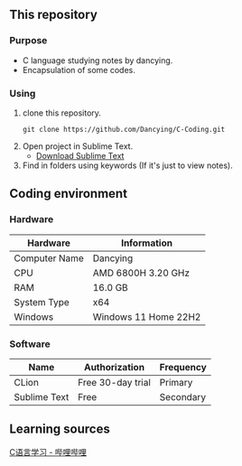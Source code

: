 ## This repository

### Purpose

- C language studying notes by dancying.
- Encapsulation of some codes.


### Using

1. clone this repository.
    ```shell
    git clone https://github.com/Dancying/C-Coding.git
    ```
2. Open project in Sublime Text.
    - [Download Sublime Text](https://www.sublimetext.com/)
3. Find in folders using keywords (If it's just to view notes).


## Coding environment

### Hardware

| Hardware      | Information          |
|---------------|----------------------|
| Computer Name | Dancying             |
| CPU           | AMD 6800H 3.20 GHz   |
| RAM           | 16.0 GB              |
| System Type   | x64                  |
| Windows       | Windows 11 Home 22H2 |


### Software

| Name         | Authorization     | Frequency |
|--------------|-------------------|-----------|
| CLion        | Free 30-day trial | Primary   |
| Sublime Text | Free              | Secondary |


## Learning sources

[C语言学习 - 哔哩哔哩](https://www.bilibili.com/video/BV1q54y1q79w/?p=1&vd_source=e93db8e283df4aca468f401c43d14444)


